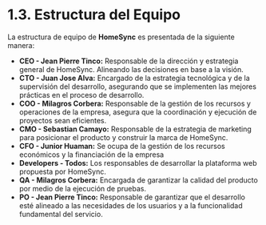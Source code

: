 # 1.3. Estructura del Equipo

La estructura de equipo de **HomeSync** es presentada de la siguiente manera:

* **CEO - Jean Pierre Tinco:** Responsable de la dirección y estrategia general de HomeSync. Alineando las decisiones en base a la visión.
* **CTO - Juan Jose Alva:** Encargado de la estrategia tecnológica y de la supervisión del desarrollo, asegurando que se implementen las mejores prácticas en el proceso de desarrollo.
* **COO - Milagros Corbera:** Responsable de la gestión de los recursos y operaciones de la empresa, asegura que la coordinación y ejecución de proyectos sean eficientes.
* **CMO - Sebastian Camayo:** Responsable de la estrategia de marketing para posicionar el producto y construir la marca de HomeSync.
* **CFO - Junior Huaman:** Se ocupa de la gestión de los recursos económicos y la financiación de la empresa
* **Developers - Todos:** Los responsables de desarrollar la plataforma web propuesta por HomeSync.
* **QA - Milagros Corbera:** Encargada de garantizar la calidad del producto por medio de la ejecución de pruebas.
* **PO - Jean Pierre Tinco:** Responsable de garantizar que el desarrollo esté alineado a las necesidades de los usuarios y a la funcionalidad fundamental del servicio.